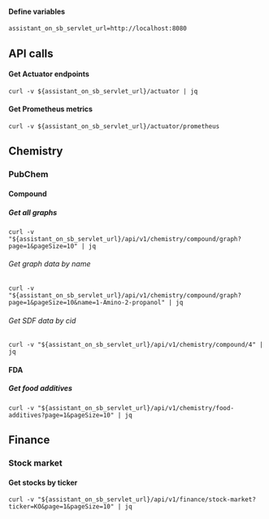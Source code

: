 #### Define variables
```shell
assistant_on_sb_servlet_url=http://localhost:8080
```
## API calls
#### Get Actuator endpoints
```shell
curl -v ${assistant_on_sb_servlet_url}/actuator | jq
```
#### Get Prometheus metrics
```shell
curl -v ${assistant_on_sb_servlet_url}/actuator/prometheus
```
## Chemistry
### PubChem
#### Compound
##### Get all graphs
```shell
curl -v "${assistant_on_sb_servlet_url}/api/v1/chemistry/compound/graph?page=1&pageSize=10" | jq
```
###### Get graph data by name
```shell
curl -v "${assistant_on_sb_servlet_url}/api/v1/chemistry/compound/graph?page=1&pageSize=10&name=1-Amino-2-propanol" | jq
```
###### Get SDF data by cid
```shell
curl -v "${assistant_on_sb_servlet_url}/api/v1/chemistry/compound/4" | jq
```
#### FDA
##### Get food additives
```shell
curl -v "${assistant_on_sb_servlet_url}/api/v1/chemistry/food-additives?page=1&pageSize=10" | jq
```
## Finance
### Stock market
#### Get stocks by ticker
```shell
curl -v "${assistant_on_sb_servlet_url}/api/v1/finance/stock-market?ticker=KO&page=1&pageSize=10" | jq
```
